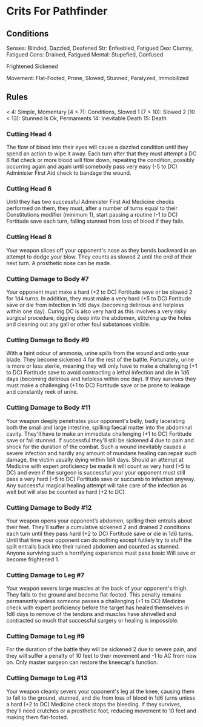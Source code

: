 # Crits For Pathfinder

## Conditions

Senses: Blinded, Dazzled, Deafened
Str: Enfeebled, Fatigued
Dex: Clumsy, Fatigued
Cons: Drained, Fatigued
Mental: Stupefied, Confused

Frightened
Sickened

Movement: Flat-Footed, Prone, Slowed, Stunned, Paralyzed, Immobilized

## Rules

< 4: Simple, Momentary
[4 < 7): Conditions, Slowed 1
[7 < 10): Slowed 2
[10 < 13): Stunned Is Ok, Permaments
14: Inevitable Death
15: Death

### Cutting Head 4

The flow of blood into their eyes will cause a dazzled condition until they spend an action to wipe it away. Each turn after that they must attempt a DC 6 flat check or more blood will flow down, repeating the condition, possibly occurring again and again until somebody pass very easy (-5 to DC) Administer First Aid check to bandage the wound.

### Cutting Head 6

Until they has two successful Administer First Aid Medicine checks performed on them, they must, after a number of turns equal to their Constitutions modifier (minimum 1), start passing a routine (-1 to DC) Fortitude save each turn, falling stunned from loss of blood if they fails.

### Cutting Head 8

Your weapon slices off your opponent's nose as they bends backward in an attempt to dodge your blow. They counts as slowed 2 until the end of their next turn. A prosthetic nose can be made.

### Cutting Damage to Body #7

Your opponent must make a hard (+2 to DC) Fortitude save or be slowed 2 for 1d4 turns. In addition, they must make a very hard (+5 to DC) Fortitude save or die from infection in 1d6 days (becoming delirious and helpless within one day). Curing DC is also very hard as this involves a very risky surgical procedure, digging deep into the abdomen, stitching up the holes and cleaning out any gall or other foul substances visible.

### Cutting Damage to Body #9

With a faint odour of ammonia, urine spills from the wound and onto your blade. They become sickened 4 for the rest of the battle. Fortunately, urine is more or less sterile, meaning they will only have to make a challenging (+1 to DC) Fortitude save to avoid contracting a lethal infection and die in 1d6 days (becoming delirious and helpless within one day). If they survives they must make a challenging (+1 to DC) Fortitude save or be prone to leakage and constantly reek of urine.

### Cutting Damage to Body #11

Your weapon deeply penetrates your opponent's belly, badly lacerating both the small and large intestine, spilling faecal matter into the abdominal cavity. They'll have to make an immediate challenging (+1 to DC) Fortitude save or fall stunned. If successful they'll still be sickened 4 due to pain and shock for the duration of the combat. Such a wound inevitably causes a severe infection and hardly any amount of mundane healing can repair such damage, the victim usually dying within 1d4 days. Should an attempt at Medicine with expert proficiency be made it will count as very hard (+5 to DC) and even if the surgeon is successful your your opponent must still pass a very hard (+5 to DC) Fortitude save or succumb to infection anyway. Any successful magical healing attempt will take care of the infection as well but will also be counted as hard (+2 to DC).

### Cutting Damage to Body #12

Your weapon opens your opponent’s abdomen, spilling their entrails about their feet. They'll suffer a cumulative sickened 2 and drained 2 conditions each turn until they pass hard (+2 to DC) Fortitude save or die in 1d6 turns. Until that time your opponent can do nothing except futilely try to stuff the spilt entrails back into their ruined abdomen and counted as stunned. Anyone surviving such a horrifying experience must pass basic Will save or become frightened 1.

### Cutting Damage to Leg #7

Your weapon severs large muscles at the back of your opponent's thigh. They falls to the ground and become flat-footed. This penalty remains permanently unless someone passes a challenging (+1 to DC) Medicine check with expert proficiency before the target has healed themselves in 1d6 days to remove of the tendons and muscles have shrivelled and contracted so much that successful surgery or healing is impossible.

### Cutting Damage to Leg #9

For the duration of the battle they will be sickened 2 due to severe pain, and they will suffer a penalty of 10 feet to their movement and -1 to AC from now on. Only master surgeon can restore the kneecap's function.

### Cutting Damage to Leg #13

Your weapon cleanly severs your opponent's leg at the knee, causing them to fall to the ground, stunned, and die from loss of blood in 1d6 turns unless a hard (+2 to DC) Medicine check stops the bleeding. If they survives, they'll need crutches or a prosthetic foot, reducing movement to 10 feet and making them flat-footed.
